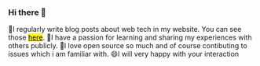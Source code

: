 ### Hi there 👋

🔭<bold>I regularly write blog posts about web tech in my website. You can see those</bold> <a href="https://ulusoymhmmt.com"><mark>here</mark></a>.
👯<bold>I have a passion for learning and sharing my experiences with others publicly.</bold>
🌱<bold>I love open source so much and of course contibuting to issues which i am familiar with.</bold>
😄<bold>I will very happy with your interaction</bold>


<!--
**ulusoymhmmt/ulusoymhmmt** is a ✨ _special_ ✨ repository because its `README.md` (this file) appears on your GitHub profile.

Here are some ideas to get you started:

- 🔭 I’m currently working on ...
- 🌱 I’m currently learning ...
- 👯 I’m looking to collaborate on ...
- 🤔 I’m looking for help with ...
- 💬 Ask me about ...
- 📫 How to reach me: ...
- 😄 Pronouns: ...
- ⚡ Fun fact: ...
-->

